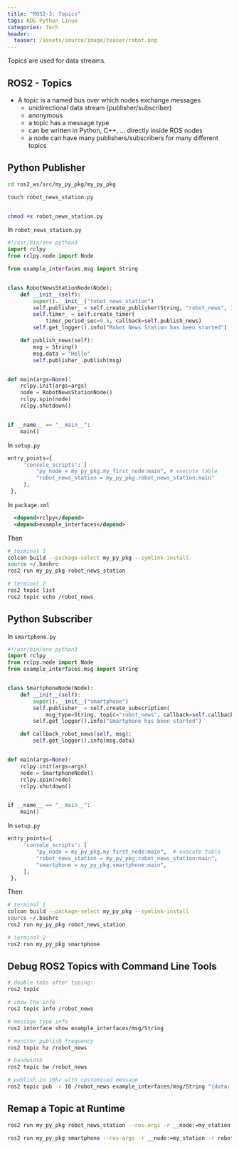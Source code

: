 ```yaml
---
title: "ROS2-3: Topics"
tags: ROS Python Linux
categories: Tech
header:
  teaser: /assets/source/image/teaser/robot.png
---
```


Topics are used for data streams.

## ROS2 - Topics

 - A topic is a named bus over which nodes exchange messages
   - unidirectional data stream (publisher/subscriber)
   - anonymous
   - a topic has a message type
   - can be written in Python, C++, ... directly inside ROS nodes
   - a node can have many publishers/subscribers for many different topics


## Python Publisher

```bash
cd ros2_ws/src/my_py_pkg/my_py_pkg

touch robot_news_station.py


chmod +x robot_news_station.py
```

In `robot_news_station.py`
```python
#!/usr/bin/env python3
import rclpy
from rclpy.node import Node

from example_interfaces.msg import String


class RobotNewsStationNode(Node):
    def __init__(self):
        super().__init__("robot_news_station")
        self.publisher_ = self.create_publisher(String, "robot_news", 10)
        self.timer_ = self.create_timer(
            timer_period_sec=0.5, callback=self.publish_news)
        self.get_logger().info("Robot News Station has been started")

    def publish_news(self):
        msg = String()
        msg.data = "Hello"
        self.publisher_.publish(msg)


def main(args=None):
    rclpy.init(args=args)
    node = RobotNewsStationNode()
    rclpy.spin(node)
    rclpy.shutdown()


if __name__ == "__main__":
    main()
```

In `setup.py`

```python
entry_points={
     'console_scripts': [
         "py_node = my_py_pkg.my_first_node:main", # execute table
         "robot_news_station = my_py_pkg.robot_news_station:main"
     ],
 },
```
In `package.xml`

```xml
  <depend>rclpy</depend>
  <depend>example_interfaces</depend>
```

Then

```bash
# terminal 1
colcon build --package-select my_py_pkg --symlink-install
source ~/.bashrc
ros2 run my_py_pkg robot_news_station

# terminal 2
ros2 topic list
ros2 topic echo /robot_news
```

## Python Subscriber


In `smartphone.py`
```python
#!/usr/bin/env python3
import rclpy
from rclpy.node import Node
from example_interfaces.msg import String


class SmartphoneNode(Node):
    def __init__(self):
        super().__init__("smartphone")
        self.publisher_ = self.create_subscription(
            msg_type=String, topic="robot_news", callback=self.callback_robot_news, qos_profile=10)
        self.get_logger().info("Smartphone has been started")

    def callback_robot_news(self, msg):
        self.get_logger().info(msg.data)


def main(args=None):
    rclpy.init(args=args)
    node = SmartphoneNode()
    rclpy.spin(node)
    rclpy.shutdown()


if __name__ == "__main__":
    main()
```

In `setup.py`

```python
entry_points={
     'console_scripts': [
         "py_node = my_py_pkg.my_first_node:main",  # execute table
         "robot_news_station = my_py_pkg.robot_news_station:main",
         "smartphone = my_py_pkg.smartphone:main",
     ],
 },
```

Then
```bash
# terminal 1
colcon build --package-select my_py_pkg --symlink-install
source ~/.bashrc
ros2 run my_py_pkg robot_news_station

# terminal 2
ros2 run my_py_pkg smartphone
```


## Debug ROS2 Topics with Command Line Tools

```bash
# double tabs after typing:
ros2 topic

# show the info 
ros2 topic info /robot_news

# message type info
ros2 interface show example_interfaces/msg/String

# monitor publish frequency
ros2 topic hz /robot_news 

# bandwidth
ros2 topic bw /robot_news

# publish in 10hz with customised message
ros2 topic pub -r 10 /robot_news example_interfaces/msg/String "{data: hello from terminal}"
```

## Remap a Topic at Runtime
```bash
ros2 run my_py_pkg robot_news_station --ros-args -r __node:=my_station -r robot_news:=my_news

ros2 run my_py_pkg smartphone --ros-args -r __node:=my_station -r robot_news:=my_news
```


